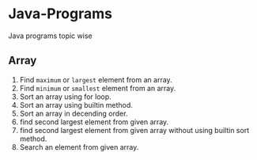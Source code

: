 # Java-Programs
Java programs topic wise

## Array
1. Find `maximum` or `largest` element from an array.
2. Find `minimum` or `smallest` element from an array.
3. Sort an array using for loop.
4. Sort an array using builtin method.
5. Sort an array in decending order.
6. find second largest element from given array.
7. find second largest element from given array without using builtin sort method.
8. Search an element from given array.

